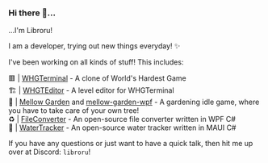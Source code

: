 ### Hi there 👋...
...I'm Libroru!

I am a developer, trying out new things everyday! ✨<br>

I've been working on all kinds of stuff! This includes:

🟥 | [WHGTerminal](https://github.com/Libroru/WHGTerminal) - A clone of World's Hardest Game<br>
🏗️ | [WHGTEditor](https://github.com/Libroru/WHGTEditor) - A level editor for WHGTerminal<br>
🌳 | [Mellow Garden](https://libroru.itch.io/mellow-garden) and [mellow-garden-wpf](https://github.com/Libroru/mellow-garden-wpf) - A gardening idle game, where you have to take care of your own tree!<br>
♻️ | [FileConverter](https://github.com/Libroru/FileConverter) - An open-source file converter written in WPF C#<br>
🥛 | [WaterTracker](https://github.com/Libroru/WaterTracker) - An open-source water tracker written in MAUI C#<br>

If you have any questions or just want to have a quick talk, then hit me up over at Discord: `libroru`!
